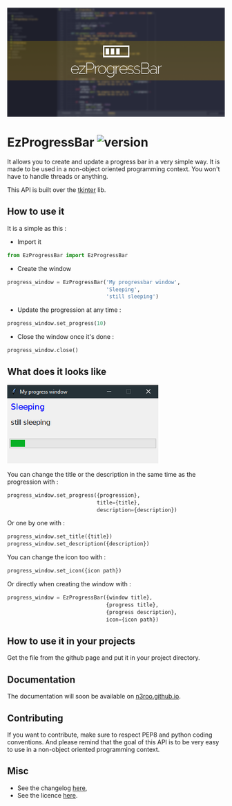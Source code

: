 ![EzProgressBar](images/EzProgressBar.png)

# EzProgressBar ![version](https://img.shields.io/badge/Version-1-green.svg)
It allows you to create and update a progress bar in a very simple way.
It is made to be used in a non-object oriented programming context. You
won't have to handle threads or anything.

This API is built over the [tkinter](http://tkinter.fdex.eu/) lib. 

## How to use it
It is a simple as this :

- Import it
```python
from EzProgressBar import EzProgressBar
```

- Create the window
```python
progress_window = EzProgressBar('My progressbar window',
                                'Sleeping',
                                'still sleeping')
```

- Update the progression at any time :
```python
progress_window.set_progress(10)
```

- Close the window once it's done :
```python
progress_window.close()
```

## What does it looks like

![EzProgressBar_Preview](images/EzProgressBar_preview1.PNG)

You can change the title or the description in the same time as the progression with :

```python
progress_window.set_progress({progression},
                             title={title},
                             description={description})
```

Or one by one with :
```python
progress_window.set_title({title})
progress_window.set_description({description})
```

You can change the icon too with :
```python
progress_window.set_icon({icon path})
```

Or directly when creating the window with :
```python
progress_window = EzProgressBar({window title},
                                {progress title},
                                {progress description},
                                icon={icon path})
```

## How to use it in your projects

Get the file from the github page and put it in your project directory.

## Documentation

The documentation will soon be available on [n3roo.github.io](https://n3roo.github.io/).

## Contributing

If you want to contribute, make sure to respect PEP8 and python coding conventions. And please remind that the goal of this API is to be very easy to use in a non-object oriented programming context.

## Misc

- See the changelog [here](CHANGELOG.md),
- See the licence [here](../LICENSE).